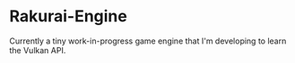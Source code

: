 # Rakurai-Engine

Currently a tiny work-in-progress game engine that I'm developing to learn the Vulkan API. 

